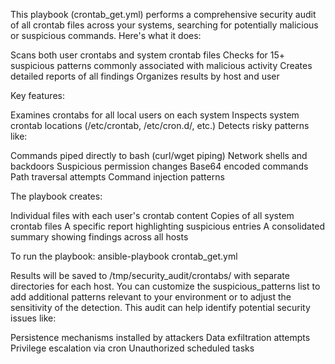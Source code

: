 This playbook (crontab_get.yml) performs a comprehensive security audit of all crontab files across your systems, searching for potentially malicious or suspicious commands. Here's what it does:

Scans both user crontabs and system crontab files
Checks for 15+ suspicious patterns commonly associated with malicious activity
Creates detailed reports of all findings
Organizes results by host and user

Key features:

Examines crontabs for all local users on each system
Inspects system crontab locations (/etc/crontab, /etc/cron.d/, etc.)
Detects risky patterns like:

Commands piped directly to bash (curl/wget piping)
Network shells and backdoors
Suspicious permission changes
Base64 encoded commands
Path traversal attempts
Command injection patterns



The playbook creates:

Individual files with each user's crontab content
Copies of all system crontab files
A specific report highlighting suspicious entries
A consolidated summary showing findings across all hosts

To run the playbook:
ansible-playbook crontab_get.yml

Results will be saved to /tmp/security_audit/crontabs/ with separate directories for each host.
You can customize the suspicious_patterns list to add additional patterns relevant to your environment or to adjust the sensitivity of the detection.
This audit can help identify potential security issues like:

Persistence mechanisms installed by attackers
Data exfiltration attempts
Privilege escalation via cron
Unauthorized scheduled tasks